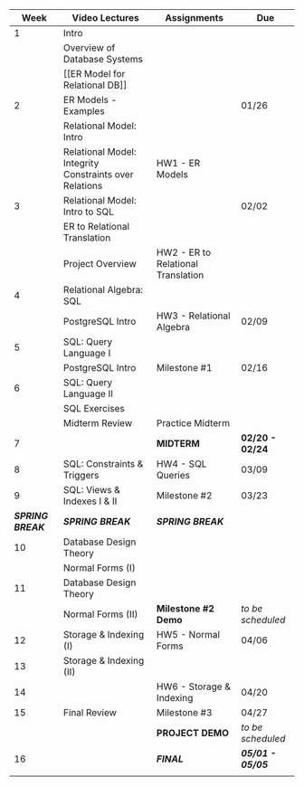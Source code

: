 
| Week               | Video Lectures                                         | Assignments                        | Due                 |
| ------------------ | ------------------------------------------------------ | ---------------------------------- | ------------------- |
| 1                  | Intro                                                  |                                    |                     |
|                    | Overview of Database Systems                           |                                    |                     |
|                    | [[ER Model for Relational DB]]                               |                                    |                     |
| 2                  | ER Models - Examples                                   |                                    | 01/26               |
|                    | Relational Model: Intro                                |                                    |                     |
|                    | Relational Model: Integrity Constraints over Relations | HW1 - ER Models                    |                     |
| 3                  | Relational Model: Intro to SQL                         |                                    | 02/02               |
|                    | ER to Relational Translation                           |                                    |                     |
|                    | Project Overview                                       | HW2 - ER to Relational Translation |                     |
| 4                  | Relational Algebra: SQL                                |                                    |                     |
|                    | PostgreSQL Intro                                       | HW3 - Relational Algebra           | 02/09               |
| 5                  | SQL: Query Language I                                  |                                    |                     |
|                    | PostgreSQL Intro                                       | Milestone #1                       | 02/16               |
| 6                  | SQL: Query Language II                                 |                                    |                     |
|                    | SQL Exercises                                          |                                    |                     |
|                    | Midterm Review                                         | Practice Midterm                   |                     |
| 7                  |                                                        | **MIDTERM**                        | **02/20 - 02/24**   |
| 8                  | SQL: Constraints & Triggers                            | HW4 - SQL Queries                  | 03/09               |
| 9                  | SQL: Views & Indexes I & II                            | Milestone #2                       | 03/23               |
| ***SPRING BREAK*** | ***SPRING BREAK***                                     | ***SPRING BREAK***                 |                     |
| 10                 | Database Design Theory                                 |                                    |                     |
|                    | Normal Forms (I)                                       |                                    |                     |
| 11                 | Database Design Theory                                 |                                    |                     |
|                    | Normal Forms (II)                                      | **Milestone #2 Demo**              | *to be scheduled*   |
| 12                 | Storage & Indexing (I)                                 | HW5 - Normal Forms                 | 04/06               |
| 13                 | Storage & Indexing (II)                                |                                    |                     |
| 14                 |                                                        | HW6 - Storage & Indexing           | 04/20               |
| 15                 | Final Review                                           | Milestone #3                       | 04/27               |
|                    |                                                        | **PROJECT DEMO**                 | *to be scheduled*   | 
| 16                 |                                                        | ***FINAL***                        | ***05/01 - 05/05*** |
|                    |                                                        |                                    |                     |
